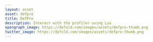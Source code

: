 ```yaml
---
layout: asset
asset: defpro
title: DefPro
description: Interact with the profiler using Lua
opengraph_image: https://defold.com/images/assets/defpro-thumb.png
twitter_image: https://defold.com/images/assets/defpro-thumb.png
---
```

